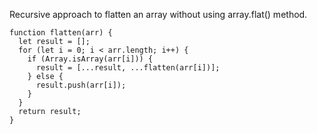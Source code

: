 Recursive approach to flatten an array without using array.flat() method.

    function flatten(arr) {
      let result = [];
      for (let i = 0; i < arr.length; i++) {
        if (Array.isArray(arr[i])) {
          result = [...result, ...flatten(arr[i])];
        } else {
          result.push(arr[i]);
        }
      }
      return result;
    }

